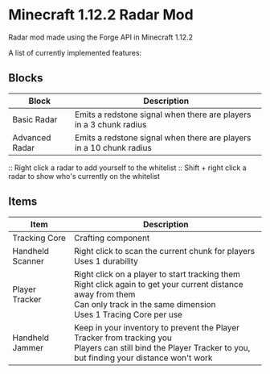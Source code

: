 # Minecraft 1.12.2 Radar Mod
Radar mod made using the Forge API in Minecraft 1.12.2

A list of currently implemented features:

## Blocks

Block|Description
-------|---------
Basic Radar|Emits a redstone signal when there are players in a 3 chunk radius
Advanced Radar|Emits a redstone signal when there are players in a 10 chunk radius

:: Right click a radar to add yourself to the whitelist
:: Shift + right click a radar to show who's currently on the whitelist
<br>

## Items

Item|Description
-------|---------
Tracking Core|Crafting component
Handheld Scanner|Right click to scan the current chunk for players<br>Uses 1 durability
Player Tracker| Right click on a player to start tracking them<br>Right click again to get your current distance away from them<br>Can only track in the same dimension<br>Uses 1 Tracing Core per use
Handheld Jammer|Keep in your inventory to prevent the Player Tracker from tracking you<br>Players can still bind the Player Tracker to you, but finding your distance won't work
